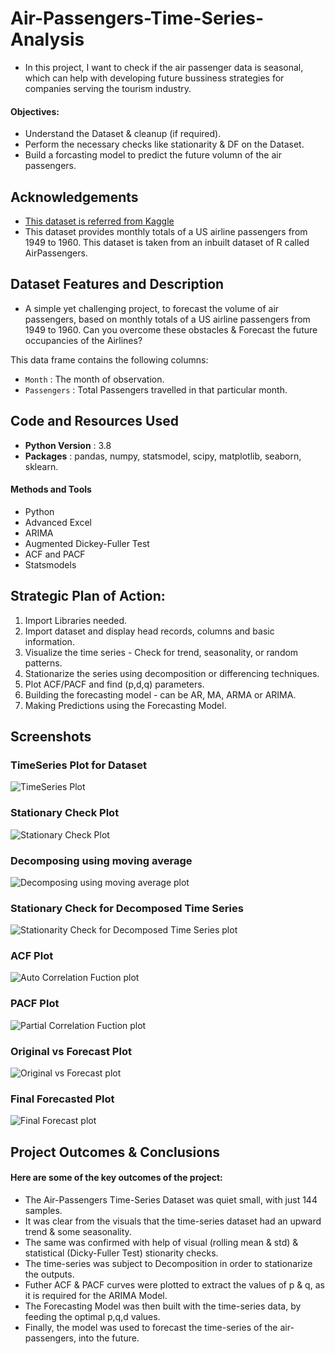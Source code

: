 
# Air-Passengers-Time-Series-Analysis

* In this project, I want to check if the air passenger data is seasonal, which can help with developing future bussiness strategies for companies serving the tourism industry. 
#### Objectives:
- Understand the Dataset & cleanup (if required).
- Perform the necessary checks like stationarity & DF on the Dataset.
- Build a forcasting model to predict the future volumn of the air passengers.


## Acknowledgements

 - [This dataset is referred from Kaggle](https://www.kaggle.com/datasets/chirag19/air-passengers)
 - This dataset provides monthly totals of a US airline passengers from 1949 to 1960. This dataset is taken from an inbuilt dataset of R called AirPassengers.
 


## Dataset Features and Description

- A simple yet challenging project, to forecast the volume of air passengers, based on monthly totals of a US airline passengers from 1949 to 1960.
Can you overcome these obstacles & Forecast the future occupancies of the Airlines?

This data frame contains the following columns:
* `Month` : The month of observation.
* `Passengers` : Total Passengers travelled in that particular month.

## Code and Resources Used

- **Python Version** : 3.8
- **Packages** : pandas, numpy, statsmodel, scipy, matplotlib, seaborn, sklearn.

#### Methods and Tools
- Python
- Advanced Excel
- ARIMA
- Augmented Dickey-Fuller Test
- ACF and PACF
- Statsmodels


## Strategic Plan of Action:
1. Import Libraries needed.
2. Import dataset and display head records, columns and basic information.
3. Visualize the time series - Check for trend, seasonality, or random patterns.
4. Stationarize the series using decomposition or differencing techniques.
5. Plot ACF/PACF and find (p,d,q) parameters.
6. Building the forecasting model - can be AR, MA, ARMA or ARIMA.
7. Making Predictions using the Forecasting Model.



## Screenshots
### TimeSeries Plot for Dataset
![TimeSeries Plot](https://user-images.githubusercontent.com/109909092/195176810-3708a885-c3d0-4a62-8d99-1e0e9cd76f4a.jpg)

### Stationary Check Plot
![Stationary Check Plot](https://user-images.githubusercontent.com/109909092/195177461-bd9cb1ab-d11d-4182-95aa-6ff597bee02d.jpg)

### Decomposing using moving average
![Decomposing using moving average plot](https://user-images.githubusercontent.com/109909092/195179739-bdbc11c3-2b31-4009-b5fb-2328a58c58ce.jpg)

### Stationary Check for Decomposed Time Series
![Stationarity Check for Decomposed Time Series plot](https://user-images.githubusercontent.com/109909092/195177800-1ad4fbd3-f52d-4946-a716-f22ac50efde1.png)

### ACF Plot 
![Auto Correlation Fuction plot](https://user-images.githubusercontent.com/109909092/195178731-c3f88866-babe-4268-8e8b-5d28af2e2058.jpg)

### PACF Plot
![Partial Correlation Fuction plot](https://user-images.githubusercontent.com/109909092/195179074-35cf9088-94ac-4f54-9e2a-a977602a58d9.jpg)

### Original vs Forecast Plot
![Original vs Forecast plot](https://user-images.githubusercontent.com/109909092/195180066-85031553-a9ac-4de2-a197-643870ad468f.jpg)

### Final Forecasted Plot
![Final Forecast plot](https://user-images.githubusercontent.com/109909092/195180192-bf7644e9-d293-4dc1-8f23-df71a2b785c2.jpg)
## Project Outcomes & Conclusions

#### Here are some of the key outcomes of the project:
- The Air-Passengers Time-Series Dataset was quiet small, with just 144 samples.
- It was clear from the visuals that the time-series dataset had an upward trend & some seasonality.
- The same was confirmed with help of visual (rolling mean & std) & statistical (Dicky-Fuller Test) stionarity checks.
- The time-series was subject to Decomposition in order to stationarize the outputs.
- Futher ACF & PACF curves were plotted to extract the values of p & q, as it is required for the ARIMA Model.
- The Forecasting Model was then built with the time-series data, by feeding the optimal p,q,d values.
- Finally, the model was used to forecast the time-series of the air-passengers, into the future.

